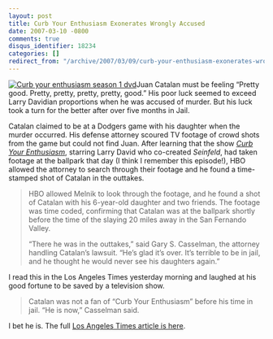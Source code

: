```yaml
---
layout: post
title: Curb Your Enthusiasm Exonerates Wrongly Accused
date: 2007-03-10 -0800
comments: true
disqus_identifier: 18234
categories: []
redirect_from: "/archive/2007/03/09/curb-your-enthusiasm-exonerates-wrongly-accused.aspx/"
---
```


[![Curb your enthusiasm season 1
dvd](http://images.amazon.com/images/P/B000FL7CAU.01._AA_SCMZZZZZZZ_.jpg)](http://www.amazon.com/gp/product/B000FL7CAU?ie=UTF8&tag=youvebeenhaac-20&linkCode=as2&camp=1789&creative=9325&creativeASIN=B000FL7CAU)Juan
Catalan must be feeling “Pretty good. Pretty, pretty, pretty, pretty,
good.” His poor luck seemed to exceed Larry Davidian proportions when he
was accused of murder. But his luck took a turn for the better after
over five months in Jail.

Catalan claimed to be at a Dodgers game with his daughter when the
murder occurred. His defense attorney scoured TV footage of crowd shots
from the game but could not find Juan. After learning that the show
*[Curb Your
Enthusiasm](http://www.hbo.com/larrydavid/ "Curb Your Enthusiasm")*,
starring Larry David who co-created *Seinfeld*, had taken footage at the
ballpark that day (I think I remember this episode!), HBO allowed the
attorney to search through their footage and he found a time-stamped
shot of Catalan in the outtakes.

> HBO allowed Melnik to look through the footage, and he found a shot of
> Catalan with his 6-year-old daughter and two friends. The footage was
> time coded, confirming that Catalan was at the ballpark shortly before
> the time of the slaying 20 miles away in the San Fernando Valley.
>
> “There he was in the outtakes,” said Gary S. Casselman, the attorney
> handling Catalan’s lawsuit. “He’s glad it’s over. It’s terrible to be
> in jail, and he thought he would never see his daughters again.”

I read this in the Los Angeles Times yesterday morning and laughed at
his good fortune to be saved by a television show.

> Catalan was not a fan of “Curb Your Enthusiasm” before his time in
> jail. “He is now,” Casselman said.

I bet he is. The full [Los Angeles Times article is
here](http://www.latimes.com/news/local/la-me-alibi8mar08,0,6507588.story?coll=la-home-headlines "Los Angeles Times Article").

